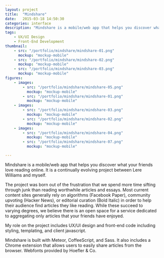 ```yaml
---
layout: project
title:  "Mindshare"
date:   2015-03-18 14:50:30
categories: interface
description: "Mindshare is a mobile/web app that helps you discover what your friends love reading online."
tags:
    - UX/UI Design
    - Front-End Development
thumbnail: 
    - src: "/portfolio/mindshare/mindshare-01.png"
      mockup: "mockup-mobile"
    - src: "/portfolio/mindshare/mindshare-02.png"
      mockup: "mockup-mobile"
    - src: "/portfolio/mindshare/mindshare-03.png"
      mockup: "mockup-mobile"
figures:
    - images:
        - src: "/portfolio/mindshare/mindshare-05.png"
          mockup: "mockup-mobile"
        - src: "/portfolio/mindshare/mindshare-01.png"
          mockup: "mockup-mobile"
    - images:
        - src: "/portfolio/mindshare/mindshare-03.png"
          mockup: "mockup-mobile"
        - src: "/portfolio/mindshare/mindshare-02.png"
          mockup: "mockup-mobile"
    - images:
        - src: "/portfolio/mindshare/mindshare-04.png"
          mockup: "mockup-mobile"
        - src: "/portfolio/mindshare/mindshare-07.png"
          mockup: "mockup-mobile"

---
```


Mindshare is a mobile/web app that helps you discover what your friends love reading online. It is a continually evolving project between Lere Williams and myself.

The project was born out of the frustration that we spend more time sifting through junk than reading worthwhile articles and essays. Most current content sites generally rely on algorithms (Facebook Paper), community upvoting (Hacker News), or editorial curation (Bold Italic) in order to help their audience find articles they like reading. While these succeed to varying degrees, we believe there is an open space for a service dedicated to aggregating only articles that your friends have enjoyed.

My role on the project includes UX/UI design and front-end code including styling, templating, and client javascript.

Mindshare is built with Meteor, CoffeeScript, and Sass. It also includes a Chrome extension that allows users to easily share articles from the browser. Webfonts provided by Hoefler & Co.